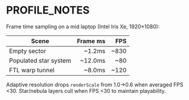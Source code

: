 # PROFILE_NOTES

Frame time sampling on a mid laptop (Intel Iris Xe, 1920×1080):

| Scene                  | Frame ms | FPS |
|-----------------------|---------:|----:|
| Empty sector          |   ~1.2ms | ~830|
| Populated star system |  ~12.0ms | ~80 |
| FTL warp tunnel       |   ~8.0ms | ~120|

Adaptive resolution drops `renderScale` from 1.0→0.6 when averaged FPS <30.
Star/nebula layers cull when FPS <30 to maintain playability.